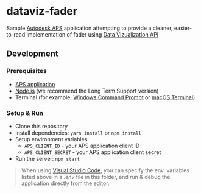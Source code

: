 # dataviz-fader

Sample [Autodesk APS](https://aps.autodesk.com) application attempting to provide a cleaner,
easier-to-read implementation of fader using [Data Vizualization API](https://aps.autodesk.com/en/docs/dataviz/v1/developers_guide/overview/)

## Development

### Prerequisites

- [APS application](https://aps.autodesk.com/en/docs/oauth/v2/tutorials/create-app)
- [Node.js](https://nodejs.org) (we recommend the Long Term Support version)
- Terminal (for example, [Windows Command Prompt](https://en.wikipedia.org/wiki/Cmd.exe)
or [macOS Terminal](https://support.apple.com/guide/terminal/welcome/mac))

### Setup & Run

- Clone this repository
- Install dependencies: `yarn install` or `npm install`
- Setup environment variables:
  - `APS_CLIENT_ID` - your APS application client ID
  - `APS_CLIENT_SECRET` - your APS application client secret
- Run the server: `npm start`

> When using [Visual Studio Code](https://code.visualstudio.com),
you can specify the env. variables listed above in a _.env_ file in this
folder, and run & debug the application directly from the editor.

